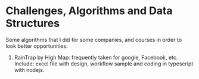 # Challenges, Algorithms and Data Structures
Some algorithms that I did for some companies, and courses in order to look better opportunities.

1. RainTrap by High Map: frequently taken for google, Facebook, etc. Include: excel file with design, workflow sample and coding in typescript with nodejs.
